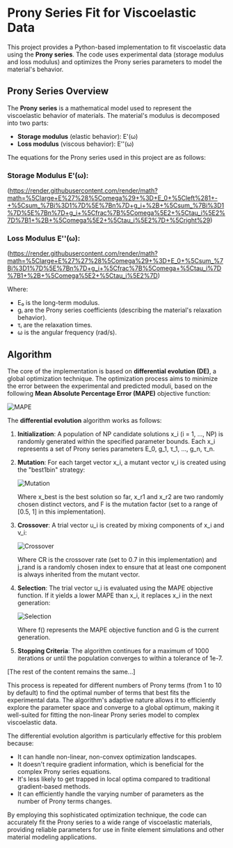 # Prony Series Fit for Viscoelastic Data

This project provides a Python-based implementation to fit viscoelastic data using the **Prony series**. The code uses experimental data (storage modulus and loss modulus) and optimizes the Prony series parameters to model the material's behavior.

## Prony Series Overview

The **Prony series** is a mathematical model used to represent the viscoelastic behavior of materials. The material's modulus is decomposed into two parts:
- **Storage modulus** (elastic behavior): E'(ω)
- **Loss modulus** (viscous behavior): E''(ω)

The equations for the Prony series used in this project are as follows:

### Storage Modulus E'(ω):

(https://render.githubusercontent.com/render/math?math=%5Clarge+E%27%28%5Comega%29+%3D+E_0+%5Cleft%281+-+%5Csum_%7Bi%3D1%7D%5E%7Bn%7D+g_i+%2B+%5Csum_%7Bi%3D1%7D%5E%7Bn%7D+g_i+%5Cfrac%7B%5Comega%5E2+%5Ctau_i%5E2%7D%7B1+%2B+%5Comega%5E2+%5Ctau_i%5E2%7D+%5Cright%29)

### Loss Modulus E''(ω):

(https://render.githubusercontent.com/render/math?math=%5Clarge+E%27%27%28%5Comega%29+%3D+E_0+%5Csum_%7Bi%3D1%7D%5E%7Bn%7D+g_i+%5Cfrac%7B%5Comega+%5Ctau_i%7D%7B1+%2B+%5Comega%5E2+%5Ctau_i%5E2%7D)

Where:
- E₀ is the long-term modulus.
- gᵢ are the Prony series coefficients (describing the material's relaxation behavior).
- τᵢ are the relaxation times.
- ω is the angular frequency (rad/s).

## Algorithm

The core of the implementation is based on **differential evolution (DE)**, a global optimization technique. The optimization process aims to minimize the error between the experimental and predicted moduli, based on the following **Mean Absolute Percentage Error (MAPE)** objective function:

![MAPE](https://render.githubusercontent.com/render/math?math=%5Clarge+%5Ctext%7BMAPE%7D%28E%27%2C+E%27%27%29+%3D+%5Cfrac%7B100%7D%7Bn%7D+%5Csum_%7Bi%3D1%7D%5E%7Bn%7D+%5Cleft%7C+%5Cfrac%7BE_%7B%5Ctext%7Bexp%7D%7D%27+-+E_%7B%5Ctext%7Bcalc%7D%7D%27%7D%7BE_%7B%5Ctext%7Bexp%7D%7D%27%7D+%5Cright%7C+%2B+%5Cfrac%7B100%7D%7Bn%7D+%5Csum_%7Bi%3D1%7D%5E%7Bn%7D+%5Cleft%7C+%5Cfrac%7BE_%7B%5Ctext%7Bexp%7D%7D%27%27+-+E_%7B%5Ctext%7Bcalc%7D%7D%27%27%7D%7BE_%7B%5Ctext%7Bexp%7D%7D%27%27%7D+%5Cright%7C)

The **differential evolution** algorithm works as follows:

1. **Initialization**: 
   A population of NP candidate solutions x_i (i = 1, ..., NP) is randomly generated within the specified parameter bounds. Each x_i represents a set of Prony series parameters E_0, g_1, τ_1, ..., g_n, τ_n.

2. **Mutation**: 
   For each target vector x_i, a mutant vector v_i is created using the "best1bin" strategy:
   
   ![Mutation](https://render.githubusercontent.com/render/math?math=%5Clarge+v_i+%3D+x_%7Bbest%7D+%2B+F+%5Ccdot+%28x_%7Br1%7D+-+x_%7Br2%7D%29)
   
   Where x_best is the best solution so far, x_r1 and x_r2 are two randomly chosen distinct vectors, and F is the mutation factor (set to a range of [0.5, 1] in this implementation).

3. **Crossover**: 
   A trial vector u_i is created by mixing components of x_i and v_i:
   
   ![Crossover](https://render.githubusercontent.com/render/math?math=%5Clarge+u_%7Bi%2Cj%7D+%3D+%5Cbegin%7Bcases%7D+v_%7Bi%2Cj%7D+%26+%5Ctext%7Bif+%7D+%5Ctext%7Brand%7D%280%2C1%29+%5Cleq+CR+%5Ctext%7B+or+%7D+j+%3D+j_%7Brand%7D+%5C%5C+x_%7Bi%2Cj%7D+%26+%5Ctext%7Botherwise%7D+%5Cend%7Bcases%7D)
   
   Where CR is the crossover rate (set to 0.7 in this implementation) and j_rand is a randomly chosen index to ensure that at least one component is always inherited from the mutant vector.

4. **Selection**: 
   The trial vector u_i is evaluated using the MAPE objective function. If it yields a lower MAPE than x_i, it replaces x_i in the next generation:
   
   ![Selection](https://render.githubusercontent.com/render/math?math=%5Clarge+x_i%5E%7BG%2B1%7D+%3D+%5Cbegin%7Bcases%7D+u_i%5EG+%26+%5Ctext%7Bif+%7D+f%28u_i%5EG%29+%3C+f%28x_i%5EG%29+%5C%5C+x_i%5EG+%26+%5Ctext%7Botherwise%7D+%5Cend%7Bcases%7D)
   
   Where f() represents the MAPE objective function and G is the current generation.

5. **Stopping Criteria**: 
   The algorithm continues for a maximum of 1000 iterations or until the population converges to within a tolerance of 1e-7.

[The rest of the content remains the same...]


This process is repeated for different numbers of Prony terms (from 1 to 10 by default) to find the optimal number of terms that best fits the experimental data. The algorithm's adaptive nature allows it to efficiently explore the parameter space and converge to a global optimum, making it well-suited for fitting the non-linear Prony series model to complex viscoelastic data.

The differential evolution algorithm is particularly effective for this problem because:
- It can handle non-linear, non-convex optimization landscapes.
- It doesn't require gradient information, which is beneficial for the complex Prony series equations.
- It's less likely to get trapped in local optima compared to traditional gradient-based methods.
- It can efficiently handle the varying number of parameters as the number of Prony terms changes.

By employing this sophisticated optimization technique, the code can accurately fit the Prony series to a wide range of viscoelastic materials, providing reliable parameters for use in finite element simulations and other material modeling applications.
